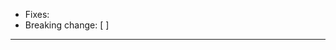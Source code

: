 <!-- Thank you for your contribution! Make sure that `make all test` passes!
https://github.com/tobiipro/support-firecloud/blob/master/doc/working-with-git-pr.md :

Dont forget to link the issue this PR fixes in the description, if any -->

* Fixes:
* Breaking change: [ ]

---

<!-- Describe your contribution -->
